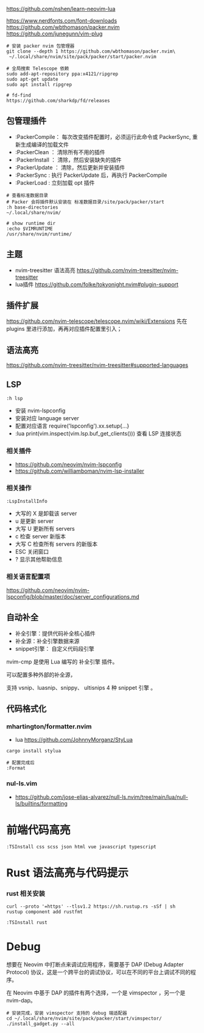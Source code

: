 
https://github.com/nshen/learn-neovim-lua

https://www.nerdfonts.com/font-downloads
https://github.com/wbthomason/packer.nvim
https://github.com/junegunn/vim-plug

```shell
# 安装 packer nvim 包管理器
git clone --depth 1 https://github.com/wbthomason/packer.nvim\
 ~/.local/share/nvim/site/pack/packer/start/packer.nvim

# 全局搜索 Telescope 依赖
sudo add-apt-repository ppa:x4121/ripgrep
sudo apt-get update
sudo apt install ripgrep

# fd-find
https://github.com/sharkdp/fd/releases

```

## 包管理插件
- :PackerCompile： 每次改变插件配置时，必须运行此命令或 PackerSync, 重新生成编译的加载文件
- :PackerClean ： 清除所有不用的插件
- :PackerInstall ： 清除，然后安装缺失的插件
- :PackerUpdate ： 清除，然后更新并安装插件
- :PackerSync : 执行 PackerUpdate 后，再执行 PackerCompile
- :PackerLoad : 立刻加载 opt 插件


```shell
# 查看标准数据目录
# Packer 会将插件默认安装在 标准数据目录/site/pack/packer/start
:h base-directories
~/.local/share/nvim/

# show runtime dir
:echo $VIMRUNTIME
/usr/share/nvim/runtime/

```


## 主题
- nvim-treesitter 语法高亮 https://github.com/nvim-treesitter/nvim-treesitter
- lua插件 https://github.com/folke/tokyonight.nvim#plugin-support


## 插件扩展
https://github.com/nvim-telescope/telescope.nvim/wiki/Extensions
先在 plugins 里进行添加，再再对应插件配置里引入；


## 语法高亮
https://github.com/nvim-treesitter/nvim-treesitter#supported-languages

## LSP
```shell
:h lsp
```
- 安装 nvim-lspconfig
- 安装对应 language server
- 配置对应语言 require('lspconfig').xx.setup{…}
- :lua print(vim.inspect(vim.lsp.buf_get_clients())) 查看 LSP 连接状态

### 相关插件
- https://github.com/neovim/nvim-lspconfig
- https://github.com/williamboman/nvim-lsp-installer

### 相关操作
```shell
:LspInstallInfo
```
- 大写的 X 是卸载该 server
- u 是更新 server
- 大写 U 更新所有 servers
- c 检查 server 新版本
- 大写 C 检查所有 servers 的新版本
- ESC 关闭窗口
- ? 显示其他帮助信息

### 相关语言配置项
https://github.com/neovim/nvim-lspconfig/blob/master/doc/server_configurations.md

## 自动补全
- 补全引擎：提供代码补全核心插件
- 补全源：补全引擎数据来源
- snippet引擎： 自定义代码段引擎

nvim-cmp 是使用 Lua 编写的 补全引擎 插件。

可以配置多种外部的补全源，

支持 vsnip、luasnip、snippy、 ultisnips 4 种 snippet 引擎 。



## 代码格式化

### mhartington/formatter.nvim

- lua https://github.com/JohnnyMorganz/StyLua

```shell
cargo install stylua

# 配置完成后
:Format
```
### nul-ls.vim
- https://github.com/jose-elias-alvarez/null-ls.nvim/tree/main/lua/null-ls/builtins/formatting

# 前端代码高亮
```shell
:TSInstall css scss json html vue javascript typescript
```

# Rust 语法高亮与代码提示

### rust 相关安装
```shell
curl --proto '=https' --tlsv1.2 https://sh.rustup.rs -sSf | sh
rustup component add rustfmt

```


```shell
:TSInstall rust
```

# Debug

想要在 Neovim 中打断点来调试应用程序，需要基于 DAP (Debug Adapter Protocol) 协议，这是一个跨平台的调试协议，可以在不同的平台上调试不同的程序。

在 Neovim 中基于 DAP 的插件有两个选择，一个是 vimspector ，另一个是 nvim-dap。

```shell
# 安装完成，安装 vimspector 支持的 debug 端适配器
cd ~/.local/share/nvim/site/pack/packer/start/vimspector/
./install_gadget.py --all
```
